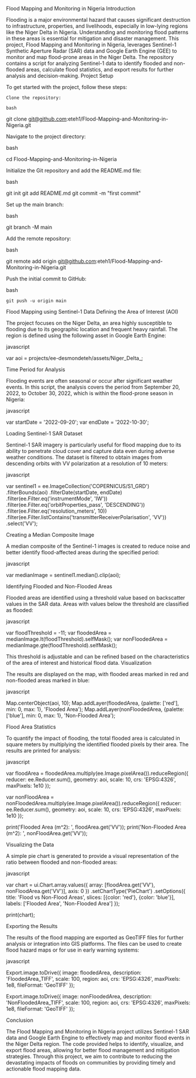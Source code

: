 Flood Mapping and Monitoring in Nigeria
Introduction

Flooding is a major environmental hazard that causes significant destruction to infrastructure, properties, and livelihoods, especially in low-lying regions like the Niger Delta in Nigeria. Understanding and monitoring flood patterns in these areas is essential for mitigation and disaster management. This project, Flood Mapping and Monitoring in Nigeria, leverages Sentinel-1 Synthetic Aperture Radar (SAR) data and Google Earth Engine (GEE) to monitor and map flood-prone areas in the Niger Delta. The repository contains a script for analyzing Sentinel-1 data to identify flooded and non-flooded areas, calculate flood statistics, and export results for further analysis and decision-making.
Project Setup

To get started with the project, follow these steps:

    Clone the repository:

    bash

git clone git@github.com:eteh1/Flood-Mapping-and-Monitoring-in-Nigeria.git

Navigate to the project directory:

bash

cd Flood-Mapping-and-Monitoring-in-Nigeria

Initialize the Git repository and add the README.md file:

bash

git init
git add README.md
git commit -m "first commit"

Set up the main branch:

bash

git branch -M main

Add the remote repository:

bash

git remote add origin git@github.com:eteh1/Flood-Mapping-and-Monitoring-in-Nigeria.git

Push the initial commit to GitHub:

bash

    git push -u origin main

Flood Mapping using Sentinel-1 Data
Defining the Area of Interest (AOI)

The project focuses on the Niger Delta, an area highly susceptible to flooding due to its geographic location and frequent heavy rainfall. The region is defined using the following asset in Google Earth Engine:

javascript

var aoi = projects/ee-desmondeteh/assets/Niger_Delta_;

Time Period for Analysis

Flooding events are often seasonal or occur after significant weather events. In this script, the analysis covers the period from September 20, 2022, to October 30, 2022, which is within the flood-prone season in Nigeria:

javascript

var startDate = '2022-09-20';
var endDate = '2022-10-30';

Loading Sentinel-1 SAR Dataset

Sentinel-1 SAR imagery is particularly useful for flood mapping due to its ability to penetrate cloud cover and capture data even during adverse weather conditions. The dataset is filtered to obtain images from descending orbits with VV polarization at a resolution of 10 meters:

javascript

var sentinel1 = ee.ImageCollection('COPERNICUS/S1_GRD')
                  .filterBounds(aoi)
                  .filterDate(startDate, endDate)
                  .filter(ee.Filter.eq('instrumentMode', 'IW'))
                  .filter(ee.Filter.eq('orbitProperties_pass', 'DESCENDING'))
                  .filter(ee.Filter.eq('resolution_meters', 10))
                  .filter(ee.Filter.listContains('transmitterReceiverPolarisation', 'VV'))
                  .select('VV');

Creating a Median Composite Image

A median composite of the Sentinel-1 images is created to reduce noise and better identify flood-affected areas during the specified period:

javascript

var medianImage = sentinel1.median().clip(aoi);

Identifying Flooded and Non-Flooded Areas

Flooded areas are identified using a threshold value based on backscatter values in the SAR data. Areas with values below the threshold are classified as flooded:

javascript

var floodThreshold = -11;
var floodedArea = medianImage.lt(floodThreshold).selfMask();
var nonFloodedArea = medianImage.gte(floodThreshold).selfMask();

This threshold is adjustable and can be refined based on the characteristics of the area of interest and historical flood data.
Visualization

The results are displayed on the map, with flooded areas marked in red and non-flooded areas marked in blue:

javascript

Map.centerObject(aoi, 10);
Map.addLayer(floodedArea, {palette: ['red'], min: 0, max: 1}, 'Flooded Area');
Map.addLayer(nonFloodedArea, {palette: ['blue'], min: 0, max: 1}, 'Non-Flooded Area');

Flood Area Statistics

To quantify the impact of flooding, the total flooded area is calculated in square meters by multiplying the identified flooded pixels by their area. The results are printed for analysis:

javascript

var floodArea = floodedArea.multiply(ee.Image.pixelArea()).reduceRegion({
  reducer: ee.Reducer.sum(),
  geometry: aoi,
  scale: 10,
  crs: 'EPSG:4326',
  maxPixels: 1e10
});

var nonFloodArea = nonFloodedArea.multiply(ee.Image.pixelArea()).reduceRegion({
  reducer: ee.Reducer.sum(),
  geometry: aoi,
  scale: 10,
  crs: 'EPSG:4326',
  maxPixels: 1e10
});

print('Flooded Area (m^2): ', floodArea.get('VV'));
print('Non-Flooded Area (m^2): ', nonFloodArea.get('VV'));

Visualizing the Data

A simple pie chart is generated to provide a visual representation of the ratio between flooded and non-flooded areas:

javascript

var chart = ui.Chart.array.values({
  array: [floodArea.get('VV'), nonFloodArea.get('VV')],
  axis: 0
})
.setChartType('PieChart')
.setOptions({
  title: 'Flood vs Non-Flood Areas',
  slices: [{color: 'red'}, {color: 'blue'}],
  labels: ['Flooded Area', 'Non-Flooded Area']
});

print(chart);

Exporting the Results

The results of the flood mapping are exported as GeoTIFF files for further analysis or integration into GIS platforms. The files can be used to create flood hazard maps or for use in early warning systems:

javascript

Export.image.toDrive({
  image: floodedArea,
  description: 'FloodedArea_TIFF',
  scale: 100,
  region: aoi,
  crs: 'EPSG:4326',
  maxPixels: 1e8,
  fileFormat: 'GeoTIFF'
});

Export.image.toDrive({
  image: nonFloodedArea,
  description: 'NonFloodedArea_TIFF',
  scale: 100,
  region: aoi,
  crs: 'EPSG:4326',
  maxPixels: 1e8,
  fileFormat: 'GeoTIFF'
});

Conclusion

The Flood Mapping and Monitoring in Nigeria project utilizes Sentinel-1 SAR data and Google Earth Engine to effectively map and monitor flood events in the Niger Delta region. The code provided helps to identify, visualize, and export flood areas, allowing for better flood management and mitigation strategies. Through this project, we aim to contribute to reducing the devastating impacts of floods on communities by providing timely and actionable flood mapping data.
